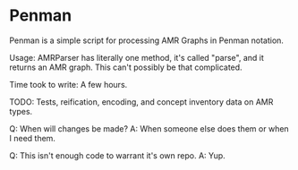 # Penman
Penman is a simple script for processing AMR Graphs in Penman notation.

Usage: AMRParser has literally one method, it's called "parse", and it returns an AMR graph. This can't possibly be that complicated. 

Time took to write: A few hours. 

TODO: Tests, reification, encoding, and concept inventory data on AMR types. 

Q: When will changes be made? A: When someone else does them or when I need them. 

Q: This isn't enough code to warrant it's own repo. A: Yup. 